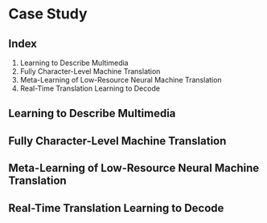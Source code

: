 # Case Study

## Index

1. Learning to Describe Multimedia
2. Fully Character-Level Machine Translation
3. Meta-Learning of Low-Resource Neural Machine Translation
4. Real-Time Translation Learning to Decode

## Learning to Describe Multimedia



## Fully Character-Level Machine Translation



## Meta-Learning of Low-Resource Neural Machine Translation



## Real-Time Translation Learning to Decode

